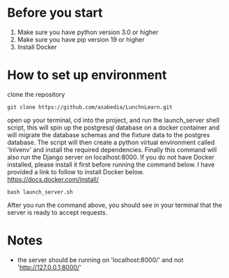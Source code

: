 # Before you start
1. Make sure you have python version 3.0 or higher
2. Make sure you have pip version 19 or higher
3. Install Docker
# How to set up environment
clone the repository
```
git clone https://github.com/asabedia/LunchnLearn.git
```
open up your terminal, cd into the project, and run the launch_server shell script, this will spin up the postgresql database on a docker container and will migrate the database schemas and the fixture data to the postgres database. The script will then create a python virtual environment called 'lnlvenv' and install the required dependencies. Finally this command will also run the Django server on localhost:8000. If you do not have Docker installed, please install it first before running the command below. I have provided a link to follow to install Docker below.
https://docs.docker.com/install/
```
bash launch_server.sh
```
After you run the command above, you should see in your terminal that the server is ready to accept requests. 

# Notes
- the server should be running on 'localhost:8000/' and not 'http://127.0.0.1:8000/'

